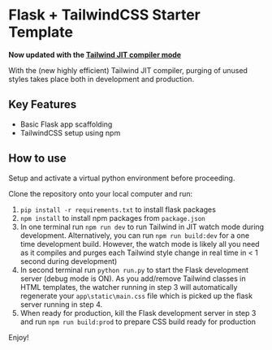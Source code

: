 # Flask + TailwindCSS Starter Template
**Now updated with the [Tailwind JIT compiler mode](https://tailwindcss.com/docs/just-in-time-mode#enabling-jit-mode)**

With the (new highly efficient) Tailwind JIT compiler, purging of unused styles takes place both in development and production. 

## Key Features
- Basic Flask app scaffolding
- TailwindCSS setup using npm

## How to use
Setup and activate a virtual python environment before proceeding.

Clone the repository onto your local computer and run:

1. `pip install -r requirements.txt` to install flask packages
2. `npm install` to install npm packages from `package.json`
3. In one terminal run `npm run dev` to run Tailwind in JIT watch mode during development. Alternatively, you can run `npm run build:dev` for a one time development build. However, the watch mode is likely all you need as it compiles and purges each Tailwind style change in real time in < 1 second during development)
4. In second terminal run `python run.py` to start the Flask development server (debug mode is ON). As you add/remove Tailwind classes in HTML templates, the watcher running in step 3 will automatically regenerate your `app\static\main.css` file which is picked up the flask server running in step 4.
4. When ready for production, kill the Flask development server in step 3 and run  `npm run build:prod` to prepare CSS build ready for production

Enjoy!
